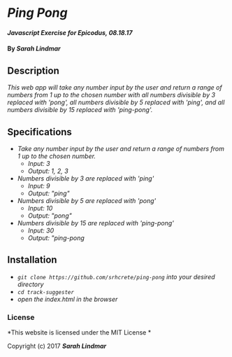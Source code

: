# _Ping Pong_

#### _Javascript Exercise for Epicodus, 08.18.17_

#### By _**Sarah Lindmar**_

## Description

_This web app will take any number input by the user and return a range of numbers from 1 up to the chosen number with all numbers divisible by 3 replaced with 'pong', all numbers divisible by 5 replaced with 'ping', and all numbers divisible by 15 replaced with 'ping-pong'._

## Specifications

* _Take any number input by the user and return a range of numbers from 1 up to the chosen number._
  * _Input: 3_
  * _Output: 1, 2, 3_
* _Numbers divisible by 3 are replaced with 'ping'_
  * _Input: 9_
  * _Output: "ping"_
* _Numbers divisible by 5 are replaced with 'pong'_
  * _Input: 10_
  * _Output: "pong"_
* _Numbers divisible by 15 are replaced with 'ping-pong'_
  * _Input: 30_
  * _Output: "ping-pong_

## Installation

* _`git clone https://github.com/srhcrete/ping-pong` into your desired directory_
* _`cd track-suggester`_
* _open the index.html in the browser_

### License

*This website is licensed under the MIT License *

Copyright (c) 2017 **_Sarah Lindmar_**
